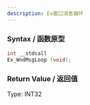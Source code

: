 ```yaml
---
description: Ex窗口消息循环
---
```


### Syntax / 函数原型

```C++
int __stdcall 
Ex_WndMsgLoop (void);
```


### Return Value / 返回值

Type: INT32
